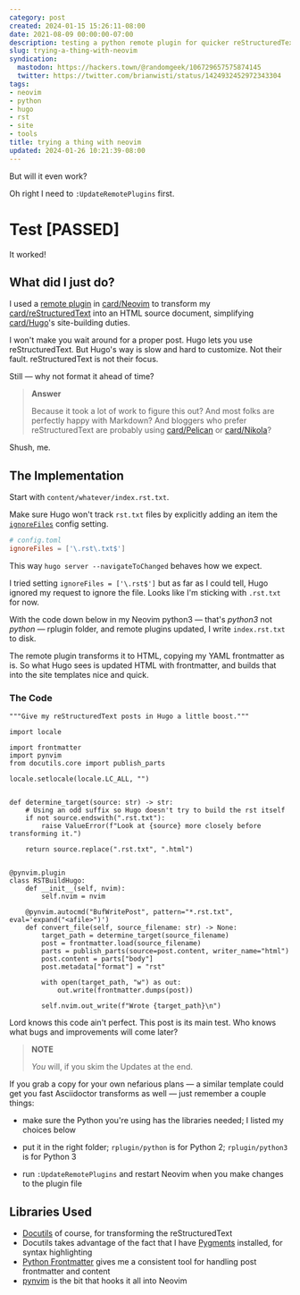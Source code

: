 ```yaml
---
category: post
created: 2024-01-15 15:26:11-08:00
date: 2021-08-09 00:00:00-07:00
description: testing a python remote plugin for quicker reStructuredText in Hugo
slug: trying-a-thing-with-neovim
syndication:
  mastodon: https://hackers.town/@randomgeek/106729657575874145
  twitter: https://twitter.com/brianwisti/status/1424932452972343304
tags:
- neovim
- python
- hugo
- rst
- site
- tools
title: trying a thing with neovim
updated: 2024-01-26 10:21:39-08:00
---
```


But will it even work?

Oh right I need to `:UpdateRemotePlugins` first.

# Test \[PASSED\]

It worked!

## What did I just do?

I used a [remote plugin](https://neovim.io/doc/user/remote_plugin.html) in [card/Neovim](../../../card/Neovim.md) to transform my [card/reStructuredText](../../../card/reStructuredText.md) into an HTML source document, simplifying [card/Hugo](../../../card/Hugo.md)'s site-building duties.

I won't make you wait around for a proper post. Hugo lets you use reStructuredText.  But Hugo's way is slow and hard to customize. Not their fault. reStructuredText is not their focus.

Still — why not format it ahead of time?

 > 
 > **Answer**
>
 > Because it took a lot of work to figure this out? And most folks are perfectly happy with Markdown? And bloggers who prefer reStructuredText are probably using [card/Pelican](../../../card/Pelican.md) or [card/Nikola](../../../card/Nikola.md)?

Shush, me.

## The Implementation

Start with `content/whatever/index.rst.txt`.

Make sure Hugo won't track `rst.txt` files by explicitly adding an item the [`ignoreFiles`](https://gohugo.io/getting-started/configuration/#ignore-content-and-data-files-when-rendering) config setting.

````toml
# config.toml
ignoreFiles = ['\.rst\.txt$']
````

This way `hugo server --navigateToChanged` behaves how we expect.

I tried setting `ignoreFiles = ['\.rst$']` but as far as I could tell, Hugo ignored my request to ignore the file. Looks like I'm sticking with `.rst.txt` for now.

With the code down below in my Neovim python3 — that's *python3* not *python* — rplugin folder, and remote plugins updated, I write `index.rst.txt` to disk.

The remote plugin transforms it to HTML, copying my YAML frontmatter as is. So what Hugo sees is updated HTML with frontmatter, and builds that into the site templates nice and quick.

### The Code

````python{title="~/.config/nvim/rplugin/python3/rstbuild_hugo.py"}
"""Give my reStructuredText posts in Hugo a little boost."""

import locale

import frontmatter
import pynvim
from docutils.core import publish_parts

locale.setlocale(locale.LC_ALL, "")


def determine_target(source: str) -> str:
    # Using an odd suffix so Hugo doesn't try to build the rst itself
    if not source.endswith(".rst.txt"):
        raise ValueError(f"Look at {source} more closely before transforming it.")

    return source.replace(".rst.txt", ".html")


@pynvim.plugin
class RSTBuildHugo:
    def __init__(self, nvim):
        self.nvim = nvim

    @pynvim.autocmd("BufWritePost", pattern="*.rst.txt", eval='expand("<afile>")')
    def convert_file(self, source_filename: str) -> None:
        target_path = determine_target(source_filename)
        post = frontmatter.load(source_filename)
        parts = publish_parts(source=post.content, writer_name="html")
        post.content = parts["body"]
        post.metadata["format"] = "rst"

        with open(target_path, "w") as out:
            out.write(frontmatter.dumps(post))

        self.nvim.out_write(f"Wrote {target_path}\n")
````

Lord knows this code ain't perfect. This post is its main test. Who knows what bugs and improvements will come later?

 > 
 > **NOTE**
>
 > *You* will, if you skim the Updates at the end.

If you grab a copy for your own nefarious plans — a similar template could get you fast Asciidoctor transforms as well — just remember a couple things:

* make sure the Python you're using has the libraries needed; I listed my  choices below

* put it in the right folder; `rplugin/python` is for Python 2; `rplugin/python3` is for Python 3

* run `:UpdateRemotePlugins` and restart Neovim when you make changes to the plugin file

## Libraries Used

* [Docutils](https://docutils.sourceforge.io/) of course, for transforming the reStructuredText
* Docutils takes advantage of the fact that I have [Pygments](https://pygments.org/) installed, for syntax highlighting
* [Python Frontmatter](https://python-frontmatter.readthedocs.io/en/latest/index.html) gives me a consistent tool for handling post frontmatter and content
* [pynvim](https://pynvim.readthedocs.io/en/latest/) is the bit that hooks it all into Neovim